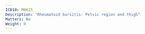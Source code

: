 ```yaml
---
ICD10: M0625
Description: "Rheumatoid bursitis: Pelvic region and thigh"
Matters: No
Weight: 0
---
```


